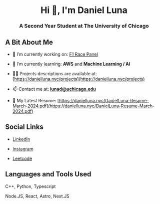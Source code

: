 <h1 align="center">Hi 👋, I'm Daniel Luna</h1>
<h3 align="center">A Second Year Student at The University of Chicago</h3>

## A Bit About Me

- 🔭 I’m currently working on: [F1 Race Panel](https://f1racepanel.com/)

- 🌱 I’m currently learning: **AWS** and **Machine Learning / AI**

- 👨‍💻 Projects descriptions are available at: [https://danielluna.nyc/projects](https://danielluna.nyc/projects)

- 📫 Contact me at: **lunad@uchicago.edu**

- 📄 My Latest Resume: [https://danielluna.nyc/DanielLuna-Resume-March-2024.pdf](https://danielluna.nyc/DanielLuna-Resume-March-2024.pdf)

## Social Links

- [LinkedIn](https://linkedin.com/in/danielluna90)

- [Instagram](https://instagram.com/daniel_luna_90)

- [Leetcode](https://www.leetcode.com/danielluna90)

## Languages and Tools Used
C++, Python, Typescript

Node.JS, React, Astro, Next.JS
